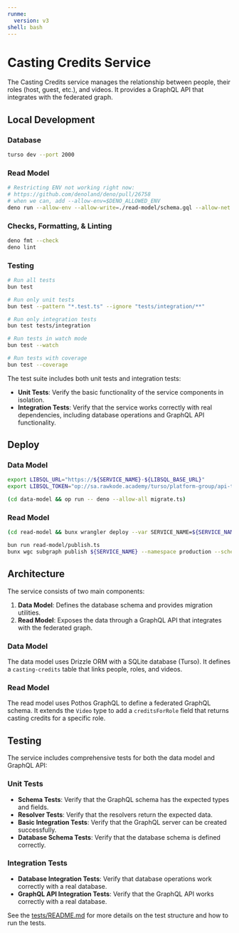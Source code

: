 ```yaml
---
runme:
  version: v3
shell: bash
---
```


# Casting Credits Service

The Casting Credits service manages the relationship between people, their roles (host, guest, etc.), and videos. It provides a GraphQL API that integrates with the federated graph.

## Local Development

### Database

```sh {"background":"true","name":"dev-db"}
turso dev --port 2000
```

### Read Model

```sh {"name":"read-model"}
# Restricting ENV not working right now:
# https://github.com/denoland/deno/pull/26758
# when we can, add --allow-env=$DENO_ALLOWED_ENV
deno run --allow-env --allow-write=./read-model/schema.gql --allow-net read-model/main.ts
```

### Checks, Formatting, & Linting

```sh {"name":"check"}
deno fmt --check
deno lint
```

### Testing

```sh {"name":"test"}
# Run all tests
bun test

# Run only unit tests
bun test --pattern "*.test.ts" --ignore "tests/integration/**"

# Run only integration tests
bun test tests/integration

# Run tests in watch mode
bun test --watch

# Run tests with coverage
bun test --coverage
```

The test suite includes both unit tests and integration tests:

- **Unit Tests**: Verify the basic functionality of the service components in isolation.
- **Integration Tests**: Verify that the service works correctly with real dependencies, including database operations and GraphQL API functionality.

## Deploy

### Data Model

```sh {"name":"dev-db"}
export LIBSQL_URL="https://${SERVICE_NAME}-${LIBSQL_BASE_URL}"
export LIBSQL_TOKEN="op://sa.rawkode.academy/turso/platform-group/api-token"

(cd data-model && op run -- deno --allow-all migrate.ts)
```

### Read Model

```sh {"name":"deploy-read-model"}
(cd read-model && bunx wrangler deploy --var SERVICE_NAME=${SERVICE_NAME} --var LIBSQL_BASE_URL=${LIBSQL_BASE_URL})

bun run read-model/publish.ts
bunx wgc subgraph publish ${SERVICE_NAME} --namespace production --schema ./read-model/schema.gql --routing-url https://${SERVICE_NAME}.api.rawkode.academy
```

## Architecture

The service consists of two main components:

1. **Data Model**: Defines the database schema and provides migration utilities.
2. **Read Model**: Exposes the data through a GraphQL API that integrates with the federated graph.

### Data Model

The data model uses Drizzle ORM with a SQLite database (Turso). It defines a `casting-credits` table that links people, roles, and videos.

### Read Model

The read model uses Pothos GraphQL to define a federated GraphQL schema. It extends the `Video` type to add a `creditsForRole` field that returns casting credits for a specific role.

## Testing

The service includes comprehensive tests for both the data model and GraphQL API:

### Unit Tests

- **Schema Tests**: Verify that the GraphQL schema has the expected types and fields.
- **Resolver Tests**: Verify that the resolvers return the expected data.
- **Basic Integration Tests**: Verify that the GraphQL server can be created successfully.
- **Database Schema Tests**: Verify that the database schema is defined correctly.

### Integration Tests

- **Database Integration Tests**: Verify that database operations work correctly with a real database.
- **GraphQL API Integration Tests**: Verify that the GraphQL API works correctly with a real database.

See the [tests/README.md](./tests/README.md) for more details on the test structure and how to run the tests.

